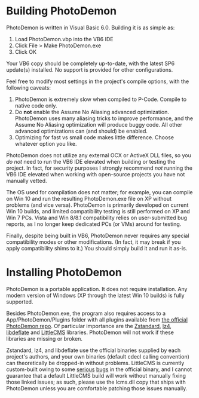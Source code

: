 Building PhotoDemon
===================

PhotoDemon is written in Visual Basic 6.0.  Building it is as simple as:

1) Load PhotoDemon.vbp into the VB6 IDE
2) Click File > Make PhotoDemon.exe
3) Click OK

Your VB6 copy should be completely up-to-date, with the latest SP6 update(s) installed.  No support is provided for other configurations.

Feel free to modify most settings in the project's compile options, with the following caveats:

1) PhotoDemon is extremely slow when compiled to P-Code.  Compile to native code only.
2) Do **not** enable the Assume No Aliasing advanced optimization.  PhotoDemon uses many aliasing tricks to improve performance, and the Assume No Aliasing optimization will produce buggy code.  All other advanced optimizations can (and should) be enabled.
3) Optimizing for fast vs small code makes little difference.  Choose whatever option you like.

PhotoDemon does not utilize any external OCX or ActiveX DLL files, so you *do not* need to run the VB6 IDE elevated when building or testing the project.  In fact, for security purposes I strongly recommend *not* running the VB6 IDE elevated when working with open-source projects you have not manually vetted.

The OS used for compilation does not matter; for example, you can compile on Win 10 and run the resulting PhotoDemon.exe file on XP without problems (and vice versa).  PhotoDemon is primarily developed on current Win 10 builds, and limited compatibility testing is still performed on XP and Win 7 PCs.  Vista and Win 8/8.1 compatibility relies on user-submitted bug reports, as I no longer keep dedicated PCs (or VMs) around for testing.

Finally, despite being built in VB6, PhotoDemon never requires any special compatibility modes or other modifications.  (In fact, it may break if you apply compatibility shims to it.)  You should simply build it and run it as-is.

Installing PhotoDemon
=====================

PhotoDemon is a portable application.  It does not require installation.  Any modern version of Windows (XP through the latest Win 10 builds) is fully supported.

Besides PhotoDemon.exe, the program also requires access to a App/PhotoDemon/Plugins folder with all plugins available from [the official PhotoDemon repo](https://github.com/tannerhelland/PhotoDemon).  Of particular importance are the [Zstandard](https://github.com/facebook/zstd), [lz4](https://github.com/lz4/lz4), [libdeflate](https://github.com/ebiggers/libdeflate) and [LittleCMS](https://github.com/mm2/Little-CMS) libraries.  PhotoDemon will not work if these libraries are missing or broken.

Zstandard, lz4, and libdeflate use the official binaries supplied by each project's authors, and your own binaries (default cdecl calling convention) can theoretically be dropped-in without problems.  LittleCMS is currently custom-built owing to some [serious](https://github.com/mm2/Little-CMS/issues/162) [bugs](https://github.com/mm2/Little-CMS/issues/179) in the official binary, and I cannot guarantee that a default LittleCMS build will work without manually fixing those linked issues; as such, please use the lcms.dll copy that ships with PhotoDemon unless you are comfortable patching those issues manually.